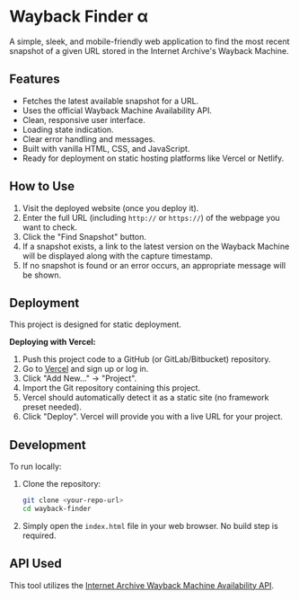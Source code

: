 # Wayback Finder α

A simple, sleek, and mobile-friendly web application to find the most recent snapshot of a given URL stored in the Internet Archive's Wayback Machine.

## Features

* Fetches the latest available snapshot for a URL.
* Uses the official Wayback Machine Availability API.
* Clean, responsive user interface.
* Loading state indication.
* Clear error handling and messages.
* Built with vanilla HTML, CSS, and JavaScript.
* Ready for deployment on static hosting platforms like Vercel or Netlify.

## How to Use

1.  Visit the deployed website (once you deploy it).
2.  Enter the full URL (including `http://` or `https://`) of the webpage you want to check.
3.  Click the "Find Snapshot" button.
4.  If a snapshot exists, a link to the latest version on the Wayback Machine will be displayed along with the capture timestamp.
5.  If no snapshot is found or an error occurs, an appropriate message will be shown.

## Deployment

This project is designed for static deployment.

**Deploying with Vercel:**

1.  Push this project code to a GitHub (or GitLab/Bitbucket) repository.
2.  Go to [Vercel](https://vercel.com/) and sign up or log in.
3.  Click "Add New..." -> "Project".
4.  Import the Git repository containing this project.
5.  Vercel should automatically detect it as a static site (no framework preset needed).
6.  Click "Deploy". Vercel will provide you with a live URL for your project.

## Development

To run locally:

1.  Clone the repository:
    ```bash
    git clone <your-repo-url>
    cd wayback-finder
    ```
2.  Simply open the `index.html` file in your web browser. No build step is required.

## API Used

This tool utilizes the [Internet Archive Wayback Machine Availability API](https://github.com/internetarchive/wayback/tree/master/wayback-cdx-server#availability-api).
